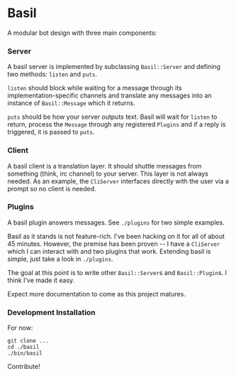 # Basil

A modular bot design with three main components:

### Server

A basil server is implemented by subclassing `Basil::Server` and 
defining two methods: `listen` and `puts`.

`listen` should block while waiting for a message through its 
implementation-specific channels and translate any messages into an 
instance of `Basil::Message` which it returns.

`puts` should be how your server outputs text. Basil will wait for 
`listen` to return, process the `Message` through any registered 
`Plugins` and if a reply is triggered, it is passed to `puts`.

### Client

A basil client is a translation layer. It should shuttle messages from 
something (think, irc channel) to your server. This layer is not always 
needed. As an example, the `CliServer` interfaces directly with the user 
via a prompt so no client is needed.

### Plugins

A basil plugin answers messages. See `./plugins` for two simple 
examples.

Basil as it stands is not feature-rich. I've been hacking on it for all 
of about 45 minutes. However, the premise has been proven -- I have a 
`CliServer` which I can interact with and two plugins that work. 
Extending basil is simple, just take a look in `./plugins`.

The goal at this point is to write other `Basil::Server`s and 
`Basil::Plugin`s. I think I've made it easy.

Expect more documentation to come as this project matures.

### Development Installation

For now:

    git clone ...
    cd ./basil
    ./bin/basil

Contribute!
